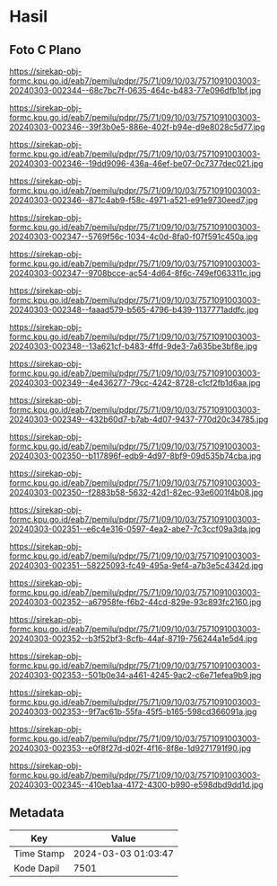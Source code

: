 # Hasil

## Foto C Plano

https://sirekap-obj-formc.kpu.go.id/eab7/pemilu/pdpr/75/71/09/10/03/7571091003003-20240303-002344--68c7bc7f-0635-464c-b483-77e096dfb1bf.jpg

https://sirekap-obj-formc.kpu.go.id/eab7/pemilu/pdpr/75/71/09/10/03/7571091003003-20240303-002346--39f3b0e5-886e-402f-b94e-d9e8028c5d77.jpg

https://sirekap-obj-formc.kpu.go.id/eab7/pemilu/pdpr/75/71/09/10/03/7571091003003-20240303-002346--19dd9096-436a-46ef-be07-0c7377dec021.jpg

https://sirekap-obj-formc.kpu.go.id/eab7/pemilu/pdpr/75/71/09/10/03/7571091003003-20240303-002346--871c4ab9-f58c-4971-a521-e91e9730eed7.jpg

https://sirekap-obj-formc.kpu.go.id/eab7/pemilu/pdpr/75/71/09/10/03/7571091003003-20240303-002347--5769f56c-1034-4c0d-8fa0-f07f591c450a.jpg

https://sirekap-obj-formc.kpu.go.id/eab7/pemilu/pdpr/75/71/09/10/03/7571091003003-20240303-002347--9708bcce-ac54-4d64-8f6c-749ef063311c.jpg

https://sirekap-obj-formc.kpu.go.id/eab7/pemilu/pdpr/75/71/09/10/03/7571091003003-20240303-002348--faaad579-b565-4796-b439-1137771addfc.jpg

https://sirekap-obj-formc.kpu.go.id/eab7/pemilu/pdpr/75/71/09/10/03/7571091003003-20240303-002348--13a621cf-b483-4ffd-9de3-7a635be3bf8e.jpg

https://sirekap-obj-formc.kpu.go.id/eab7/pemilu/pdpr/75/71/09/10/03/7571091003003-20240303-002349--4e436277-79cc-4242-8728-c1cf2fb1d6aa.jpg

https://sirekap-obj-formc.kpu.go.id/eab7/pemilu/pdpr/75/71/09/10/03/7571091003003-20240303-002349--432b60d7-b7ab-4d07-9437-770d20c34785.jpg

https://sirekap-obj-formc.kpu.go.id/eab7/pemilu/pdpr/75/71/09/10/03/7571091003003-20240303-002350--b117896f-edb9-4d97-8bf9-09d535b74cba.jpg

https://sirekap-obj-formc.kpu.go.id/eab7/pemilu/pdpr/75/71/09/10/03/7571091003003-20240303-002350--f2883b58-5632-42d1-82ec-93e6001f4b08.jpg

https://sirekap-obj-formc.kpu.go.id/eab7/pemilu/pdpr/75/71/09/10/03/7571091003003-20240303-002351--e6c4e316-0597-4ea2-abe7-7c3ccf09a3da.jpg

https://sirekap-obj-formc.kpu.go.id/eab7/pemilu/pdpr/75/71/09/10/03/7571091003003-20240303-002351--58225093-fc49-495a-9ef4-a7b3e5c4342d.jpg

https://sirekap-obj-formc.kpu.go.id/eab7/pemilu/pdpr/75/71/09/10/03/7571091003003-20240303-002352--a67958fe-f6b2-44cd-829e-93c893fc2160.jpg

https://sirekap-obj-formc.kpu.go.id/eab7/pemilu/pdpr/75/71/09/10/03/7571091003003-20240303-002352--b3f52bf3-8cfb-44af-8719-756244a1e5d4.jpg

https://sirekap-obj-formc.kpu.go.id/eab7/pemilu/pdpr/75/71/09/10/03/7571091003003-20240303-002353--501b0e34-a461-4245-9ac2-c6e71efea9b9.jpg

https://sirekap-obj-formc.kpu.go.id/eab7/pemilu/pdpr/75/71/09/10/03/7571091003003-20240303-002353--9f7ac61b-55fa-45f5-b165-598cd366091a.jpg

https://sirekap-obj-formc.kpu.go.id/eab7/pemilu/pdpr/75/71/09/10/03/7571091003003-20240303-002353--e0f8f27d-d02f-4f16-8f8e-1d9271791f90.jpg

https://sirekap-obj-formc.kpu.go.id/eab7/pemilu/pdpr/75/71/09/10/03/7571091003003-20240303-002345--410eb1aa-4172-4300-b990-e598dbd9dd1d.jpg


## Metadata

| Key        | Value               |
| ---------- | ------------------- |
| Time Stamp | 2024-03-03 01:03:47 |
| Kode Dapil | 7501                |



